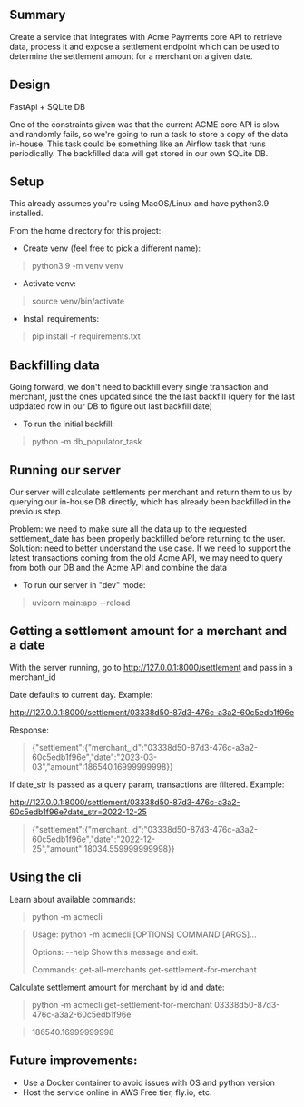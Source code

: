 ## Summary
Create a service that integrates with Acme Payments core API to retrieve data, process it and expose
a settlement endpoint which can be used to determine the settlement amount for a merchant on a given date.


## Design
FastApi + SQLite DB

One of the constraints given was that the current ACME core API is slow and randomly fails, so we're going to run
a task to store a copy of the data in-house. This task could be something like an Airflow task that runs periodically.
The backfilled data will get stored in our own SQLite DB.


## Setup
This already assumes you're using MacOS/Linux and have python3.9 installed.

From the home directory for this project:

- Create venv (feel free to pick a different name):
> python3.9 -m venv venv
- Activate venv: 
> source venv/bin/activate
- Install requirements:
>pip install -r requirements.txt


## Backfilling data


Going forward, we don't need to backfill every single transaction and merchant, just
the ones updated since the the last backfill (query for the last udpdated row in our DB to figure out last
backfill date)
- To run the initial backfill:
> python -m db_populator_task


## Running our server
Our server will calculate settlements per merchant and return them to us by querying our in-house
DB directly, which has already been backfilled in the previous step.

Problem: we need to make sure all the data up to the requested settlement_date has been properly
backfilled before returning to the user.
Solution: need to better understand the use case. If we need to support the latest transactions coming
from the old Acme API, we may need to query from both our DB and the Acme API and combine the data

- To run our server in "dev" mode:
> uvicorn main:app --reload


## Getting a settlement amount for a merchant and a date
With the server running, go to http://127.0.0.1:8000/settlement and pass in a merchant_id

Date defaults to current day. Example:

http://127.0.0.1:8000/settlement/03338d50-87d3-476c-a3a2-60c5edb1f96e

Response:
> {"settlement":{"merchant_id":"03338d50-87d3-476c-a3a2-60c5edb1f96e","date":"2023-03-03","amount":186540.16999999998}}

If date_str is passed as a query param, transactions are filtered. Example:

http://127.0.0.1:8000/settlement/03338d50-87d3-476c-a3a2-60c5edb1f96e?date_str=2022-12-25

> {"settlement":{"merchant_id":"03338d50-87d3-476c-a3a2-60c5edb1f96e","date":"2022-12-25","amount":18034.559999999998}}


## Using the cli
Learn about available commands: 
> python -m acmecli

> Usage: python -m acmecli [OPTIONS] COMMAND [ARGS]...
>
> Options:
  --help  Show this message and exit.
>
> Commands:
>  get-all-merchants
>  get-settlement-for-merchant


Calculate settlement amount for merchant by id and date:
> python -m acmecli get-settlement-for-merchant 03338d50-87d3-476c-a3a2-60c5edb1f96e

> 186540.16999999998


## Future improvements:
- Use a Docker container to avoid issues with OS and python version
- Host the service online in AWS Free tier, fly.io, etc.
